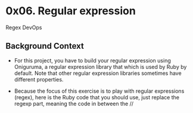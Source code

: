 # 0x06. Regular expression
Regex
DevOps

## Background Context

* For this project, you have to build your regular expression using Oniguruma, a regular expression library that which is used by Ruby by default. Note that other regular expression libraries sometimes have different properties.

* Because the focus of this exercise is to play with regular expressions (regex), here is the Ruby code that you should use, just replace the regexp part, meaning the code in between the //
